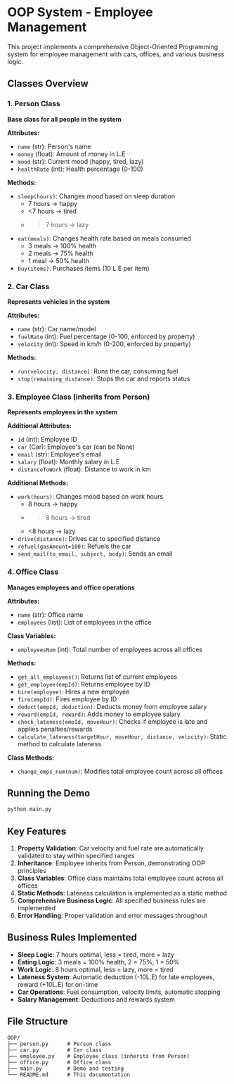# OOP System - Employee Management

This project implements a comprehensive Object-Oriented Programming system for employee management with cars, offices, and various business logic.

## Classes Overview

### 1. Person Class
**Base class for all people in the system**

**Attributes:**
- `name` (str): Person's name
- `money` (float): Amount of money in L.E
- `mood` (str): Current mood (happy, tired, lazy)
- `healthRate` (int): Health percentage (0-100)

**Methods:**
- `sleep(hours)`: Changes mood based on sleep duration
  - 7 hours → happy
  - <7 hours → tired
  - >7 hours → lazy
- `eat(meals)`: Changes health rate based on meals consumed
  - 3 meals → 100% health
  - 2 meals → 75% health
  - 1 meal → 50% health
- `buy(items)`: Purchases items (10 L.E per item)

### 2. Car Class
**Represents vehicles in the system**

**Attributes:**
- `name` (str): Car name/model
- `fuelRate` (int): Fuel percentage (0-100, enforced by property)
- `velocity` (int): Speed in km/h (0-200, enforced by property)

**Methods:**
- `run(velocity, distance)`: Runs the car, consuming fuel
- `stop(remaining_distance)`: Stops the car and reports status

### 3. Employee Class (inherits from Person)
**Represents employees in the system**

**Additional Attributes:**
- `id` (int): Employee ID
- `car` (Car): Employee's car (can be None)
- `email` (str): Employee's email
- `salary` (float): Monthly salary in L.E
- `distanceToWork` (float): Distance to work in km

**Additional Methods:**
- `work(hours)`: Changes mood based on work hours
  - 8 hours → happy
  - >8 hours → tired
  - <8 hours → lazy
- `drive(distance)`: Drives car to specified distance
- `refuel(gasAmount=100)`: Refuels the car
- `send_mail(to_email, subject, body)`: Sends an email

### 4. Office Class
**Manages employees and office operations**

**Attributes:**
- `name` (str): Office name
- `employees` (list): List of employees in the office

**Class Variables:**
- `employeesNum` (int): Total number of employees across all offices

**Methods:**
- `get_all_employees()`: Returns list of current employees
- `get_employee(empId)`: Returns employee by ID
- `hire(employee)`: Hires a new employee
- `fire(empId)`: Fires employee by ID
- `deduct(empId, deduction)`: Deducts money from employee salary
- `reward(empId, reward)`: Adds money to employee salary
- `check_lateness(empId, moveHour)`: Checks if employee is late and applies penalties/rewards
- `calculate_lateness(targetHour, moveHour, distance, velocity)`: Static method to calculate lateness

**Class Methods:**
- `change_emps_num(num)`: Modifies total employee count across all offices

## Running the Demo
```bash
python main.py
```

## Key Features

1. **Property Validation**: Car velocity and fuel rate are automatically validated to stay within specified ranges
2. **Inheritance**: Employee inherits from Person, demonstrating OOP principles
3. **Class Variables**: Office class maintains total employee count across all offices
4. **Static Methods**: Lateness calculation is implemented as a static method
5. **Comprehensive Business Logic**: All specified business rules are implemented
6. **Error Handling**: Proper validation and error messages throughout

## Business Rules Implemented

- **Sleep Logic**: 7 hours optimal, less = tired, more = lazy
- **Eating Logic**: 3 meals = 100% health, 2 = 75%, 1 = 50%
- **Work Logic**: 8 hours optimal, less = lazy, more = tired
- **Lateness System**: Automatic deduction (-10L.E) for late employees, reward (+10L.E) for on-time
- **Car Operations**: Fuel consumption, velocity limits, automatic stopping
- **Salary Management**: Deductions and rewards system

## File Structure
```
OOP/
├── person.py      # Person class
├── car.py         # Car class
├── employee.py    # Employee class (inherits from Person)
├── office.py      # Office class
├── main.py        # Demo and testing
└── README.md      # This documentation
``` 